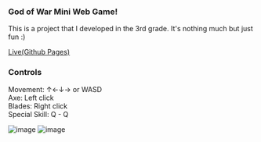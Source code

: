### God of War Mini Web Game!
This is a project that I developed in the 3rd grade. It's nothing much but just fun :)

[Live(Github Pages)](https://vehymy.github.io/)

### Controls
Movement: ↑←↓→ or WASD  
Axe: Left click  
Blades: Right click  
Special Skill: Q - Q  

![image](https://github.com/kasimselimhanbaltas/vehymy.github.io/assets/97612182/90635421-3129-419c-a825-2a8d5837d5bb)
![image](https://github.com/kasimselimhanbaltas/vehymy.github.io/assets/97612182/67a3fe41-c40a-4467-ada2-f96545d0b9e7)

